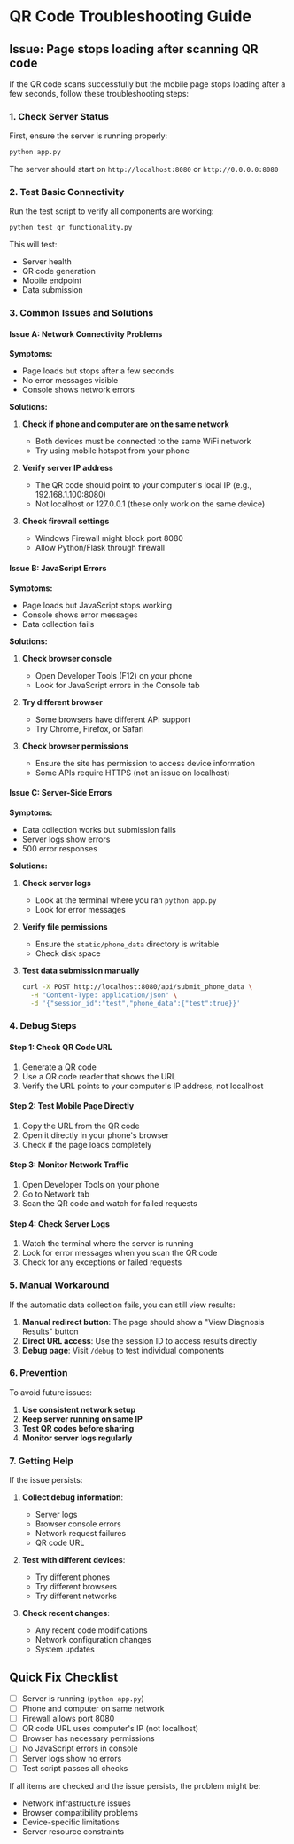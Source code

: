 # QR Code Troubleshooting Guide

## Issue: Page stops loading after scanning QR code

If the QR code scans successfully but the mobile page stops loading after a few seconds, follow these troubleshooting steps:

### 1. Check Server Status

First, ensure the server is running properly:

```bash
python app.py
```

The server should start on `http://localhost:8080` or `http://0.0.0.0:8080`

### 2. Test Basic Connectivity

Run the test script to verify all components are working:

```bash
python test_qr_functionality.py
```

This will test:
- Server health
- QR code generation
- Mobile endpoint
- Data submission

### 3. Common Issues and Solutions

#### Issue A: Network Connectivity Problems

**Symptoms:**
- Page loads but stops after a few seconds
- No error messages visible
- Console shows network errors

**Solutions:**
1. **Check if phone and computer are on the same network**
   - Both devices must be connected to the same WiFi network
   - Try using mobile hotspot from your phone

2. **Verify server IP address**
   - The QR code should point to your computer's local IP (e.g., 192.168.1.100:8080)
   - Not localhost or 127.0.0.1 (these only work on the same device)

3. **Check firewall settings**
   - Windows Firewall might block port 8080
   - Allow Python/Flask through firewall

#### Issue B: JavaScript Errors

**Symptoms:**
- Page loads but JavaScript stops working
- Console shows error messages
- Data collection fails

**Solutions:**
1. **Check browser console**
   - Open Developer Tools (F12) on your phone
   - Look for JavaScript errors in the Console tab

2. **Try different browser**
   - Some browsers have different API support
   - Try Chrome, Firefox, or Safari

3. **Check browser permissions**
   - Ensure the site has permission to access device information
   - Some APIs require HTTPS (not an issue on localhost)

#### Issue C: Server-Side Errors

**Symptoms:**
- Data collection works but submission fails
- Server logs show errors
- 500 error responses

**Solutions:**
1. **Check server logs**
   - Look at the terminal where you ran `python app.py`
   - Look for error messages

2. **Verify file permissions**
   - Ensure the `static/phone_data` directory is writable
   - Check disk space

3. **Test data submission manually**
   ```bash
   curl -X POST http://localhost:8080/api/submit_phone_data \
     -H "Content-Type: application/json" \
     -d '{"session_id":"test","phone_data":{"test":true}}'
   ```

### 4. Debug Steps

#### Step 1: Check QR Code URL
1. Generate a QR code
2. Use a QR code reader that shows the URL
3. Verify the URL points to your computer's IP address, not localhost

#### Step 2: Test Mobile Page Directly
1. Copy the URL from the QR code
2. Open it directly in your phone's browser
3. Check if the page loads completely

#### Step 3: Monitor Network Traffic
1. Open Developer Tools on your phone
2. Go to Network tab
3. Scan the QR code and watch for failed requests

#### Step 4: Check Server Logs
1. Watch the terminal where the server is running
2. Look for error messages when you scan the QR code
3. Check for any exceptions or failed requests

### 5. Manual Workaround

If the automatic data collection fails, you can still view results:

1. **Manual redirect button**: The page should show a "View Diagnosis Results" button
2. **Direct URL access**: Use the session ID to access results directly
3. **Debug page**: Visit `/debug` to test individual components

### 6. Prevention

To avoid future issues:

1. **Use consistent network setup**
2. **Keep server running on same IP**
3. **Test QR codes before sharing**
4. **Monitor server logs regularly**

### 7. Getting Help

If the issue persists:

1. **Collect debug information**:
   - Server logs
   - Browser console errors
   - Network request failures
   - QR code URL

2. **Test with different devices**:
   - Try different phones
   - Try different browsers
   - Try different networks

3. **Check recent changes**:
   - Any recent code modifications
   - Network configuration changes
   - System updates

## Quick Fix Checklist

- [ ] Server is running (`python app.py`)
- [ ] Phone and computer on same network
- [ ] Firewall allows port 8080
- [ ] QR code URL uses computer's IP (not localhost)
- [ ] Browser has necessary permissions
- [ ] No JavaScript errors in console
- [ ] Server logs show no errors
- [ ] Test script passes all checks

If all items are checked and the issue persists, the problem might be:
- Network infrastructure issues
- Browser compatibility problems
- Device-specific limitations
- Server resource constraints
